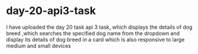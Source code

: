 # day-20-api3-task
I have uploaded the day 20 task api 3 task, which displays the details of dog breed ,which searches the specified dog name from the dropdown and display its details  of dog breed in a card which is also responsive to large medium and small devices
